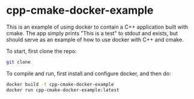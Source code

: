 cpp-cmake-docker-example
========================

This is an example of using docker to contain a C++ application built with cmake.
The app simply prints "This is a test" to stdout and exists, but should serve as an example of how to use docker with C++ and cmake.

To start, first clone the repo:

```bash
git clone
```

To compile and run, first install and configure docker, and then do:

```bash
docker build -t cpp-cmake-docker-example
docker run cpp-cmake-docker-example:latest
```
